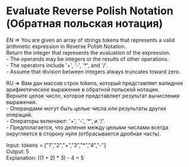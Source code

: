# Evaluate Reverse Polish Notation (Обратная польская нотация)

EN => You are given an array of strings tokens that represents a valid arithmetic expression in Reverse Polish Notation.
</br>Return the integer that represents the evaluation of the expression.
</br>- The operands may be integers or the results of other operations.
</br>- The operators include '+', '-', '\*', and '/'.
</br>- Assume that division between integers always truncates toward zero.

RU => Вам дан массив строк tokens, который представляет валидное арифметическое выражение в обратной польской нотации.
</br>Верните целое число, которое представляет результат вычисления выражения.
</br>- Операндами могут быть целые числа или результаты других операций.
</br>- Операторы включают: '+', '-', '\*', и '/'.
</br>- Предполагается, что деление между целыми числами всегда округляется в сторону нуля (отбрасывается дробная часть).

Input: tokens = ["1","2","+","3","*","4","-"]
</br>Output: 5
</br>Explanation: ((1 + 2) \* 3) - 4 = 5
